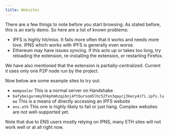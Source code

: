 ```yaml
---
title: Websites
---
```


There are a few things to note before you start browsing. As stated before, this is an early demo. So here are a list of known problems:

* IPFS is highly hit/miss. It fails more often that it works and needs more love. IPNS which works with IPFS is generally even worse.
* Ethereum may have issues syncing. If this acts up or takes too long, try reloading the extension, re-installing the extension, or restarting Firefox. 

We have also mentioned that the extension is partially-centralized. Current it uses only one P2P node run by the project.

Now below are some example sites to try out:

* `mempooler` This is a normal server on Handshake
* `bafybeiguremy5hkphmhzqibnj4ftbursom5lhc52fxn3qaycj3kecy4ifi.ipfs.lume` This is a means of directly accessing an IPFS website
* `ens.eth` This one is highly likely to fail or just hang. Complex websites are not well-supported yet.

Note that due to ENS users mostly relying on IPNS, many ETH sites will not work well or at all right now.
